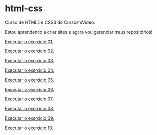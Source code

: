 # html-css
 Curso de HTML5 e CSS3 do CursoemVideo.

Estou aprendendo a criar sites e agora vou gerenciar meus repositórios!

<a href="https://clayver11.github.io/html-css/exercicios/ex001/index.html"> Executar o exercício 01.</a>

<a href="https://clayver11.github.io/html-css/exercicios/ex002/index.html"> Executar o exercício 02.</a>

<a href="https://clayver11.github.io/html-css/exercicios/ex003/index.html"> Executar o exercício 03.</a>

<a href="https://clayver11.github.io/html-css/exercicios/ex004/index.html"> Executar o exercício 04.</a>

<a href="https://clayver11.github.io/html-css/exercicios/ex005/index.html"> Executar o exercício 05.</a>

<a href="https://clayver11.github.io/html-css/exercicios/ex006/index.html"> Executar o exercício 06.</a>

<a href="https://clayver11.github.io/html-css/exercicios/ex007/index.html"> Executar o exercício 07.</a>

<a href="https://clayver11.github.io/html-css/exercicios/ex008/index.html"> Executar o exercício 08.</a>

<a href="https://clayver11.github.io/html-css/exercicios/ex009/index.html"> Executar o exercício 09.</a>

<a href="https://clayver11.github.io/html-css/exercicios/ex010/index.html"> Executar o exercício 10.</a>